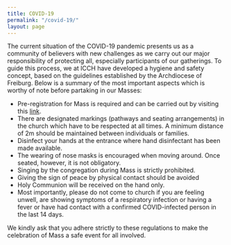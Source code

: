 ```yaml
---
title: COVID-19
permalink: "/covid-19/"
layout: page
---
```

The current situation of the COVID-19 pandemic presents us as a community of believers with new challenges as we carry out our major responsibility of protecting all, especially participants of our gatherings. To guide this process, we at ICCH have developed a hygiene and safety concept, based on the guidelines established by the Archdiocese of Freiburg. Below is a summary of the most important aspects which is worthy of note before partaking in our Masses:
- Pre-registration for Mass is required and can be carried out by visiting this <a href="http://www.international-catholic-community-heidelberg.com/mass-attendance-registration-form/">link</a>.
- There are designated markings (pathways and seating arrangements) in the church which have to be respected at all times. A minimum distance of 2m should be maintained between individuals or families.
- Disinfect your hands at the entrance where hand disinfectant has been made available.
- The wearing of nose masks is encouraged when moving around. Once seated, however, it is not obligatory.
- Singing by the congregation during Mass is strictly prohibited.
- Giving the sign of peace by physical contact should be avoided
- Holy Communion will be received on the hand only.
- Most importantly, please do not come to church if you are feeling unwell, are showing symptoms of a respiratory infection or having a fever or have had contact with a confirmed COVID-infected person in the last 14 days.

We kindly ask that you adhere strictly to these regulations to make the celebration of Mass a safe event for all involved.
